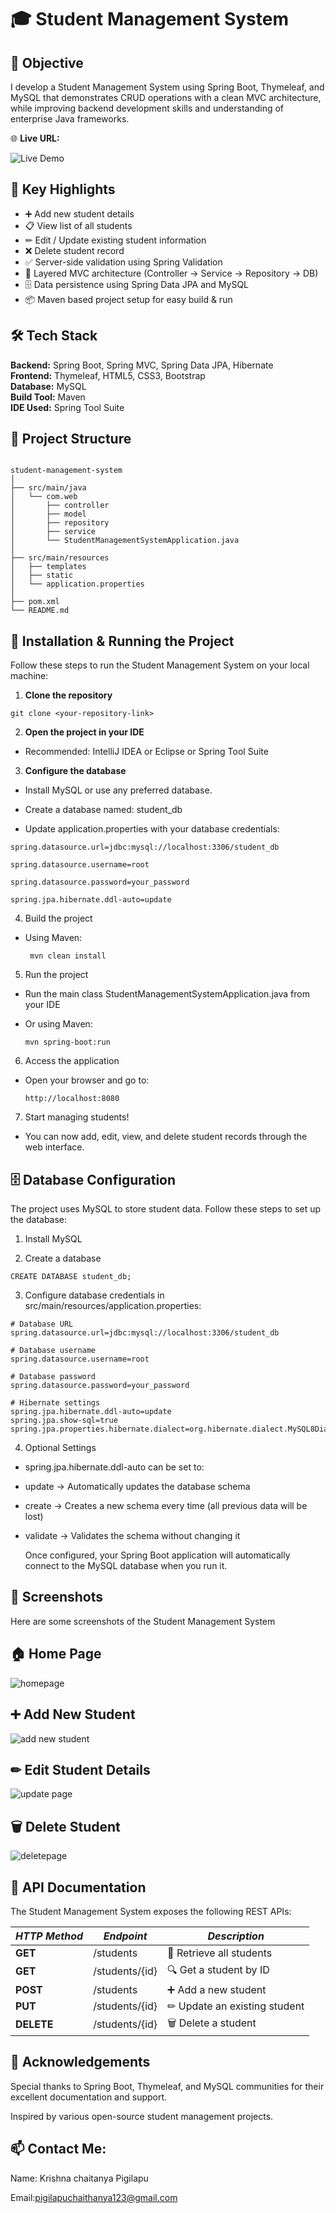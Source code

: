 # 🎓 Student Management System
## 🎯 Objective
I develop a Student Management System using Spring Boot, Thymeleaf, and MySQL that demonstrates CRUD operations with a clean MVC architecture, while improving backend development skills and understanding of enterprise Java frameworks.

🌐 **Live URL:** 

![Live Demo](https://img.shields.io/badge/Visit-Live%20Site-blue?style=for-the-badge&logo=google-chrome)

## 📌 Key Highlights
- ➕ Add new student details
- 📋 View list of all students
- ✏ Edit / Update existing student information
- ❌ Delete student record
- ✅ Server-side validation using Spring Validation
- 🧱 Layered MVC architecture (Controller → Service → Repository → DB)
- 🗄 Data persistence using Spring Data JPA and MySQL
- 📦 Maven based project setup for easy build & run

## 🛠 Tech Stack
**Backend:** Spring Boot, Spring MVC, Spring Data JPA, Hibernate  
**Frontend:** Thymeleaf, HTML5, CSS3, Bootstrap  
**Database:** MySQL  
**Build Tool:** Maven  
**IDE Used:** Spring Tool Suite 

## 📂 Project Structure
```

student-management-system
│
├── src/main/java
│   └── com.web
│       ├── controller
│       ├── model
│       ├── repository
│       ├── service
│       └── StudentManagementSystemApplication.java
│
├── src/main/resources
│   ├── templates
│   ├── static
│   └── application.properties
│
├── pom.xml
└── README.md
```

## 🚀 Installation & Running the Project
Follow these steps to run the Student Management System on your local machine:
1. **Clone the repository**
 ```
git clone <your-repository-link>
```

2. **Open the project in your IDE**
- Recommended: IntelliJ IDEA or Eclipse or Spring Tool Suite


3. **Configure the database**
- Install MySQL or use any preferred database.

- Create a database named: student_db

- Update application.properties with your database credentials:

```
spring.datasource.url=jdbc:mysql://localhost:3306/student_db

spring.datasource.username=root

spring.datasource.password=your_password

spring.jpa.hibernate.ddl-auto=update
```
4. Build the project
- Using Maven:

  ```
   mvn clean install
  
  ```
  
5. Run the project
   
  - Run the main class StudentManagementSystemApplication.java from your IDE
  - Or using Maven:

    ```
    mvn spring-boot:run
    ```

6. Access the application

- Open your browser and go to:

  ```
  http://localhost:8080
  ```

7. Start managing students!
- You can now add, edit, view, and delete student records through the web interface.

## 🗄 Database Configuration
The project uses MySQL to store student data. Follow these steps to set up the database:

1. Install MySQL 

2. Create a database
```
CREATE DATABASE student_db;
```

3. Configure database credentials in src/main/resources/application.properties:

  ```
 # Database URL
spring.datasource.url=jdbc:mysql://localhost:3306/student_db

# Database username
spring.datasource.username=root

# Database password
spring.datasource.password=your_password

# Hibernate settings
spring.jpa.hibernate.ddl-auto=update
spring.jpa.show-sql=true
spring.jpa.properties.hibernate.dialect=org.hibernate.dialect.MySQL8Dialect

```

4. Optional Settings

- spring.jpa.hibernate.ddl-auto can be set to:

- update → Automatically updates the database schema

- create → Creates a new schema every time (all previous data will be lost)

- validate → Validates the schema without changing it

  Once configured, your Spring Boot application will automatically connect to the MySQL database when you run it.

 ## 📸 Screenshots
 Here are some screenshots of the Student Management System 

 ## 🏠 Home Page

 <img src="https://github.com/user-attachments/assets/f76eed1d-cfba-4f50-810a-6748ef89dac4" alt="homepage"/>

## ➕ Add New Student
<img src="https://github.com/user-attachments/assets/7934b00b-47f7-414f-af08-bdb6c6379814" alt="add new student"/>

## ✏ Edit Student Details
<img src="https://github.com/user-attachments/assets/f8c31d56-4858-4260-8bd0-676037073c73" alt="update page"/>

## 🗑 Delete Student 
<img src="https://github.com/user-attachments/assets/2d491c89-ac91-4156-afea-904efc563e35" alt="deletepage"/>


## 📡 API Documentation

The Student Management System exposes the following REST APIs:

| *HTTP Method* | *Endpoint*               | *Description*                 |
|-----------------|---------------------------|---------------------------------|
| **GET**         | /students               | 📝 Retrieve all students        |
| **GET**         | /students/{id}          | 🔍 Get a student by ID          |
| **POST**        | /students               | ➕ Add a new student             |
| **PUT**         | /students/{id}          | ✏ Update an existing student   |
| **DELETE**      | /students/{id}          | 🗑 Delete a student             |


## 🙏 Acknowledgements
Special thanks to Spring Boot, Thymeleaf, and MySQL communities for their excellent documentation and support.

Inspired by various open-source student management projects.

## 📫 Contact Me:


Name: Krishna chaitanya Pigilapu

Email:pigilapuchaithanya123@gmail.com























   








  

 















